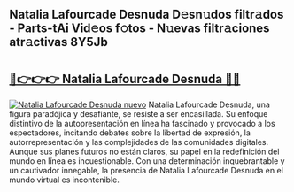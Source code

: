 ## Natalia Lafourcade Desnuda D𝚎sn𝚞dos filtr𝚊dos - Parts-tAi Vid𝚎os f𝚘tos - N𝚞evas filtr𝚊ciones atr𝚊ctivas 8Y5Jb

# <h2><a href="http://mb9ru2.tromn.icu/?c=Natalia+Lafourcade+Desnuda">🔗👉👉👉 Natalia Lafourcade Desnuda 🔗🔗</a></h2>

[![Natalia Lafourcade Desnuda nuevo](https://i.imgur.com/pEAQMta.gif)](http://mb9ru2.tromn.icu/?c=Natalia+Lafourcade+Desnuda)
Natalia Lafourcade Desnuda, una figura paradójica y desafiante, se resiste a ser encasillada. Su enfoque distintivo de la autopresentación en línea ha fascinado y provocado a los espectadores, incitando debates sobre la libertad de expresión, la autorrepresentación y las complejidades de las comunidades digitales. Aunque sus planes futuros no están claros, su papel en la redefinición del mundo en línea es incuestionable. Con una determinación inquebrantable y un cautivador innegable, la presencia de Natalia Lafourcade Desnuda en el mundo virtual es incontenible.
